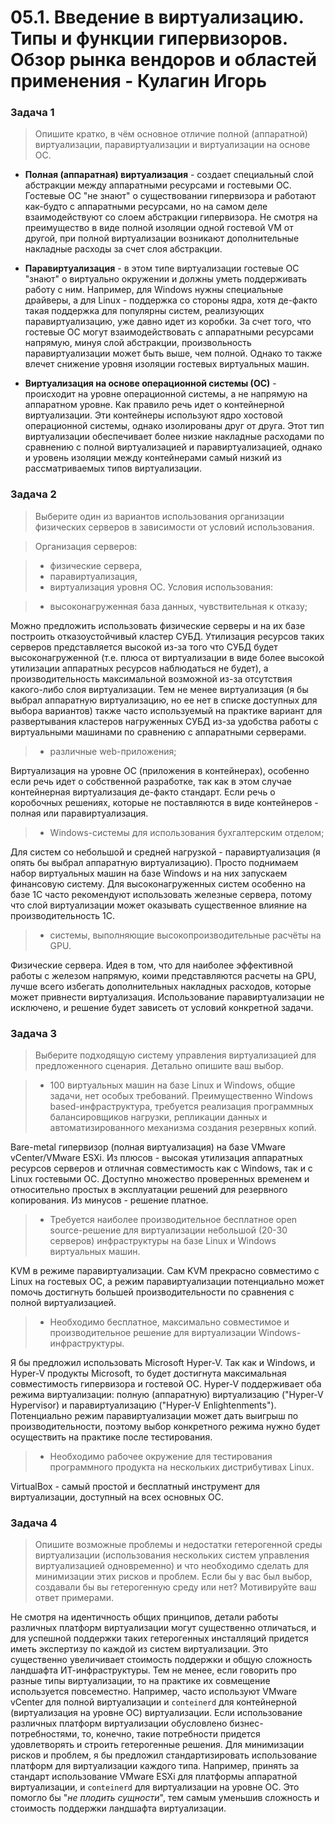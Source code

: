 # 05.1. Введение в виртуализацию. Типы и функции гипервизоров. Обзор рынка вендоров и областей применения - Кулагин Игорь
### Задача 1
> Опишите кратко, в чём основное отличие полной (аппаратной) виртуализации, паравиртуализации и виртуализации на основе ОС.

- **Полная (аппаратная) виртуализация** - создает специальный слой абстракции между аппаратными ресурсами и гостевыми ОС. Гостевые ОС "не знают" о существовании гипервизора и работают как-будто с аппаратными ресурсами, но на самом деле взаимодействуют со слоем абстракции гипервизора. Не смотря на преимущество в виде полной изоляции одной гостевой VM от другой, при полной виртуализации возникают дополнительные накладные расходы за счет слоя абстракции.

- **Паравиртуализация** - в этом типе виртуализации гостевые ОС "знают" о виртуально окружении и должны уметь поддерживать работу с ним. Например, для Windows нужны специальные драйверы, а для Linux - поддержка со стороны ядра, хотя де-факто такая поддержка для популярны систем, реализующих паравиртуализацию, уже давно идет из коробки. За счет того, что гостевые ОС могут взаимодействовать с аппаратными ресурсами напрямую, минуя слой абстракции, произвольность паравиртуализации может быть выше, чем полной. Однако то также влечет снижение уровня изоляции гостевых виртуальных машин.

- **Виртуализация на основе операционной системы (ОС)** - происходит на уровне операционной системы, а не напрямую на аппаратном уровне. Как правило речь идет о контейнерной виртуализации. Эти контейнеры используют ядро хостовой операционной системы, однако изолированы друг от друга. Этот тип виртуализации обеспечивает более низкие накладные расходами по сравнению с полной виртуализацией и паравиртуализацией, однако и уровень изоляции между контейнерами самый низкий из рассматриваемых типов виртуализации.

### Задача 2
> Выберите один из вариантов использования организации физических серверов в зависимости от условий использования.

> Организация серверов:

> - физические сервера,
> - паравиртуализация,
> - виртуализация уровня ОС.
> Условия использования:

> - высоконагруженная база данных, чувствительная к отказу;

Можно предложить использовать физические серверы и на их базе построить отказоустойчивый кластер СУБД. Утилизация ресурсов таких серверов представляется высокой из-за того что СУБД будет высоконагруженной (т.е. плюса от виртуализации в виде более высокой утилизации аппаратных ресурсов наблюдаться не будет), а производительность максимальной возможной из-за отсутствия какого-либо слоя виртуализации. Тем не менее виртуализация (я бы выбрал аппаратную виртуализацию, но ее нет в списке доступных для выбора вариантов) также часто используемый на практике вариант для развертывания кластеров нагруженных СУБД из-за удобства работы с виртуальными машинами по сравнению с аппаратными серверами.

> - различные web-приложения;

Виртуализация на уровне ОС (приложения в контейнерах), особенно если речь идет о собственной разработке, так как в этом случае контейнерная виртуализация де-факто стандарт. Если речь о коробочных решениях, которые не поставляются в виде контейнеров - полная или паравиртуализация.

> - Windows-системы для использования бухгалтерским отделом;

Для систем со небольшой и средней нагрузкой - паравиртуализация (я опять бы выбрал аппаратную виртуализацию). Просто поднимаем набор виртуальных машин на базе Windows и на них запускаем финансовую систему. Для высоконагруженных систем особенно на базе 1С часто рекомендуют использовать железные сервера, потому что слой виртуализации может оказывать существенное влияние на производительность 1С.   

> - системы, выполняющие высокопроизводительные расчёты на GPU.

Физические сервера. Идея в том, что для наиболее эффективной работы с железом напрямую, коими представляются расчеты на GPU, лучше всего избегать дополнительных накладных расходов, которые может привнести виртуализация. Использование паравиртуализации не исключено, и решение будет зависеть от условий конкретной задачи.

### Задача 3
> Выберите подходящую систему управления виртуализацией для предложенного сценария. Детально опишите ваш выбор.

> - 100 виртуальных машин на базе Linux и Windows, общие задачи, нет особых требований. Преимущественно Windows based-инфраструктура, требуется реализация программных балансировщиков нагрузки, репликации данных и автоматизированного механизма создания резервных копий.

Bare-metal гипервизор (полная виртуализация) на базе VMware vCenter/VMware ESXi. Из плюсов - высокая утилизация аппаратных ресурсов серверов и отличная совместимость как с Windows, так и с Linux гостевыми ОС. Доступно множество проверенных временем и относительно простых в эксплуатации решений для резервного копирования. Из минусов - решение платное.

> - Требуется наиболее производительное бесплатное open source-решение для виртуализации небольшой (20-30 серверов) инфраструктуры на базе Linux и Windows виртуальных машин.

KVM в режиме паравиртуализации. Сам KVM прекрасно совместимо с Linux на гостевых ОС, а режим паравиртуализации потенциально может помочь достигнуть большей производительности по сравнения с полной виртуализацией. 

> - Необходимо бесплатное, максимально совместимое и производительное решение для виртуализации Windows-инфраструктуры.

Я бы предложил использовать Microsoft Hyper-V. Так как и Windows, и Hyper-V продукты Microsoft, то будет достигнута максимальная совместимость гипервизора и гостевой ОС. Hyper-V поддерживает оба режима виртуализации: полную (аппаратную) виртуализацию ("Hyper-V Hypervisor) и паравиртуализацию ("Hyper-V Enlightenments"). Потенциально режим паравиртуализации может дать выигрыш по производительности, поэтому выбор конкретного режима нужно будет осуществить на практике после тестирования.

> - Необходимо рабочее окружение для тестирования программного продукта на нескольких дистрибутивах Linux.

VirtualBox - самый простой и бесплатный инструмент для виртуализации, доступный на всех основных ОС. 

### Задача 4
> Опишите возможные проблемы и недостатки гетерогенной среды виртуализации (использования нескольких систем управления виртуализацией одновременно) и что необходимо сделать для минимизации этих рисков и проблем. Если бы у вас был выбор, создавали бы вы гетерогенную среду или нет? Мотивируйте ваш ответ примерами.

Не смотря на идентичность общих принципов, детали работы различных платформ виртуализации могут существенно отличаться, и для успешной поддержки таких гетерогенных инсталляций придется иметь экспертизу по каждой из систем виртуализации. Это существенно увеличивает стоимость поддержки и общую сложность ландшафта ИТ-инфраструктуры. Тем не менее, если говорить про разные типы виртуализации, то на практике их совмещение используется повсеместно. Например, часто используют VMware vCenter для полной виртуализации и `conteinerd` для контейнерной (виртуализация на уровне ОС) виртуализации. Если использование различных платформ виртуализации обусловлено бизнес-потребностями, то, конечно, такие потребности придется удовлетворять и строить гетерогенные решения. Для минимизации рисков и проблем, я бы предложил стандартизировать использование платформ для виртуализации каждого типа. Например, принять за стандарт использование VMware ESXi для платформы аппаратной виртуализации, и `conteinerd` для виртуализации на уровне ОС. Это помогло бы "*не плодить сущности*", тем самым уменьшив сложность и стоимость поддержки ландшафта виртуализации.